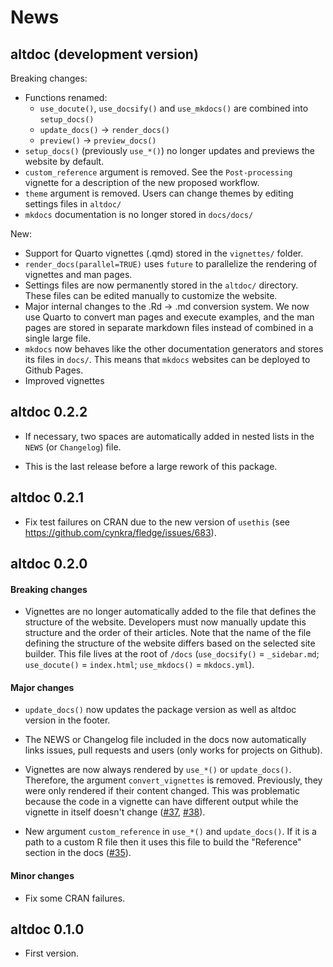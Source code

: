 # News

## altdoc (development version)

Breaking changes:

* Functions renamed:
  - `use_docute()`, `use_docsify()` and `use_mkdocs()` are combined into `setup_docs()` 
  - `update_docs()` -> `render_docs()`
  - `preview()` -> `preview_docs()`
* `setup_docs()` (previously `use_*()`) no longer updates and previews the website by default.
* `custom_reference` argument is removed. See the `Post-processing` vignette for a description of the new proposed workflow.
* `theme` argument is removed. Users can change themes by editing settings files in `altdoc/`
* `mkdocs` documentation is no longer stored in `docs/docs/`

New:

* Support for Quarto vignettes (.qmd) stored in the `vignettes/` folder.
* `render_docs(parallel=TRUE)` uses `future` to parallelize the rendering of vignettes and man pages.
* Settings files are now permanently stored in the `altdoc/` directory. These files can be edited manually to customize the website.
* Major internal changes to the .Rd -> .md conversion system. We now use Quarto to convert man pages and execute examples, and the man pages are stored in separate markdown files instead of combined in a single large file.
* `mkdocs` now behaves like the other documentation generators and stores its files in `docs/`. This means that `mkdocs` websites can be deployed to Github Pages.
* Improved vignettes

## altdoc 0.2.2

* If necessary, two spaces are automatically added in nested lists in the `NEWS` 
  (or `Changelog`) file. 
  
* This is the last release before a large rework of this package.

## altdoc 0.2.1

* Fix test failures on CRAN due to the new version of `usethis` 
  (see https://github.com/cynkra/fledge/issues/683).

## altdoc 0.2.0 

#### Breaking changes

* Vignettes are no longer automatically added to the file that defines the structure
  of the website. Developers must now manually update this structure and the order
  of their articles. Note that the name of the file defining the structure of the 
  website differs based on the selected site builder. This file lives at the root
  of `/docs` (`use_docsify()` = `_sidebar.md`; `use_docute()` = `index.html`; 
  `use_mkdocs()` = `mkdocs.yml`).
  

#### Major changes
  
* `update_docs()` now updates the package version as well as altdoc version in 
  the footer.
  
* The NEWS or Changelog file included in the docs now automatically links issues,
  pull requests and users (only works for projects on Github).
  
* Vignettes are now always rendered by `use_*()` or `update_docs()`. Therefore,
  the argument `convert_vignettes` is removed. Previously, they were only rendered 
  if their content changed. This was problematic because the code in a vignette 
  can have different output while the vignette in itself doesn't change ([#37](https://github.com/etiennebacher/altdoc/issues/37), [#38](https://github.com/etiennebacher/altdoc/issues/38)).
  
* New argument `custom_reference` in `use_*()` and `update_docs()`. If it is a
  path to a custom R file then it uses this file to build the "Reference" section
  in the docs ([#35](https://github.com/etiennebacher/altdoc/issues/35)).
  
#### Minor changes

* Fix some CRAN failures.


## altdoc 0.1.0

* First version.